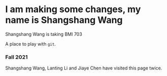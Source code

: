 # I am making some changes, my name is Shangshang Wang

Shangshang Wang is taking BMI 703

A place to play with `git`.

### Fall 2021



Shangshang Wang, Lanting Li and Jiaye Chen have visited this page twice.

